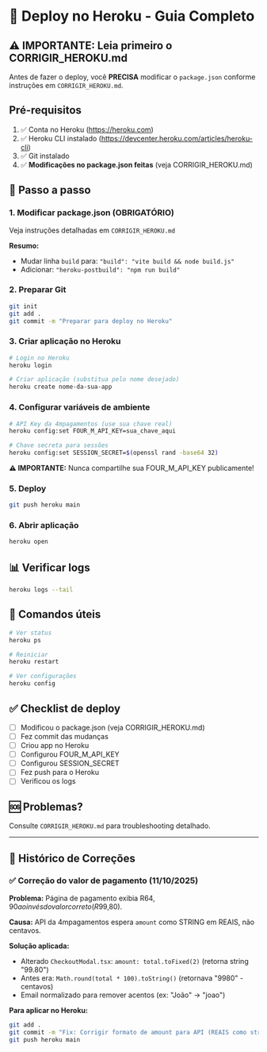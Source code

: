 # 🚀 Deploy no Heroku - Guia Completo

## ⚠️ IMPORTANTE: Leia primeiro o CORRIGIR_HEROKU.md

Antes de fazer o deploy, você **PRECISA** modificar o `package.json` conforme instruções em `CORRIGIR_HEROKU.md`.

## Pré-requisitos

1. ✅ Conta no Heroku (https://heroku.com)
2. ✅ Heroku CLI instalado (https://devcenter.heroku.com/articles/heroku-cli)
3. ✅ Git instalado
4. ✅ **Modificações no package.json feitas** (veja CORRIGIR_HEROKU.md)

## 🔧 Passo a passo

### 1. Modificar package.json (OBRIGATÓRIO)

Veja instruções detalhadas em `CORRIGIR_HEROKU.md`

**Resumo:**
- Mudar linha `build` para: `"build": "vite build && node build.js"`
- Adicionar: `"heroku-postbuild": "npm run build"`

### 2. Preparar Git

```bash
git init
git add .
git commit -m "Preparar para deploy no Heroku"
```

### 3. Criar aplicação no Heroku

```bash
# Login no Heroku
heroku login

# Criar aplicação (substitua pelo nome desejado)
heroku create nome-da-sua-app
```

### 4. Configurar variáveis de ambiente

```bash
# API Key da 4mpagamentos (use sua chave real)
heroku config:set FOUR_M_API_KEY=sua_chave_aqui

# Chave secreta para sessões
heroku config:set SESSION_SECRET=$(openssl rand -base64 32)
```

**⚠️ IMPORTANTE:** Nunca compartilhe sua FOUR_M_API_KEY publicamente!

### 5. Deploy

```bash
git push heroku main
```

### 6. Abrir aplicação

```bash
heroku open
```

## 📊 Verificar logs

```bash
heroku logs --tail
```

## 🔧 Comandos úteis

```bash
# Ver status
heroku ps

# Reiniciar
heroku restart

# Ver configurações
heroku config
```

## ✅ Checklist de deploy

- [ ] Modificou o package.json (veja CORRIGIR_HEROKU.md)
- [ ] Fez commit das mudanças
- [ ] Criou app no Heroku
- [ ] Configurou FOUR_M_API_KEY
- [ ] Configurou SESSION_SECRET
- [ ] Fez push para o Heroku
- [ ] Verificou os logs

## 🆘 Problemas?

Consulte `CORRIGIR_HEROKU.md` para troubleshooting detalhado.

---

## 📝 Histórico de Correções

### ✅ Correção do valor de pagamento (11/10/2025)

**Problema:** Página de pagamento exibia R$64,90 ao invés do valor correto (R$99,80).

**Causa:** API da 4mpagamentos espera `amount` como STRING em REAIS, não centavos.

**Solução aplicada:**
- Alterado `CheckoutModal.tsx`: `amount: total.toFixed(2)` (retorna string "99.80")
- Antes era: `Math.round(total * 100).toString()` (retornava "9980" - centavos)
- Email normalizado para remover acentos (ex: "João" → "joao")

**Para aplicar no Heroku:**
```bash
git add .
git commit -m "Fix: Corrigir formato de amount para API (REAIS como string)"
git push heroku main
```
